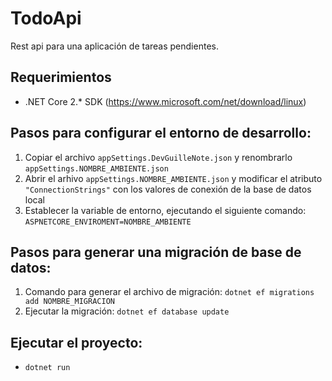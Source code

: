 # TodoApi
Rest api para una aplicación de tareas pendientes.

## Requerimientos

* .NET Core 2.* SDK (https://www.microsoft.com/net/download/linux)

## Pasos para configurar el entorno de desarrollo:

1. Copiar el archivo `appSettings.DevGuilleNote.json` y renombrarlo `appSettings.NOMBRE_AMBIENTE.json`
2. Abrir el arhivo `appSettings.NOMBRE_AMBIENTE.json` y modificar el atributo `"ConnectionStrings"` con los valores de conexión de la base de datos local
3. Establecer la variable de entorno, ejecutando el siguiente comando: `ASPNETCORE_ENVIROMENT=NOMBRE_AMBIENTE`

## Pasos para generar una migración de base de datos:

1. Comando para generar el archivo de migración: `dotnet ef migrations add NOMBRE_MIGRACION`
2. Ejecutar la migración: `dotnet ef database update`

## Ejecutar el proyecto: 
* `dotnet run`
